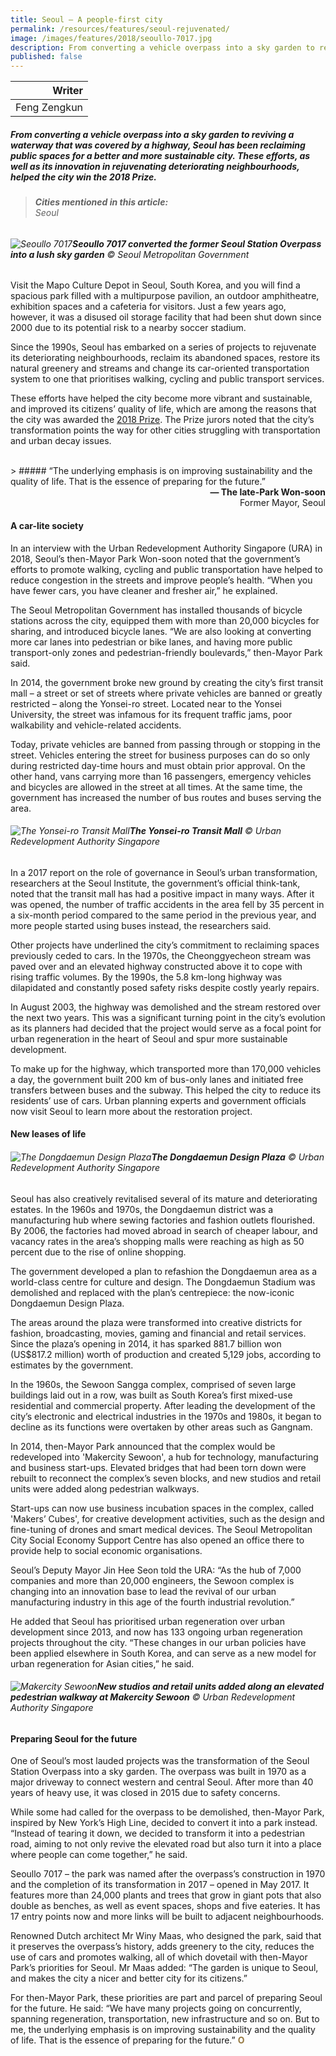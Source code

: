 ```yaml
---
title: Seoul – A people-first city
permalink: /resources/features/seoul-rejuvenated/
image: /images/features/2018/seoullo-7017.jpg
description: From converting a vehicle overpass into a sky garden to reviving a waterway that was covered by a highway, Seoul has been reclaiming public spaces for a better and more sustainable city. These efforts, as well as its innovation in rejuvenating deteriorating neighbourhoods, helped the city win the 2018 Prize.  
published: false
---
```


| Writer |
|---:|
| Feng Zengkun |

##### From converting a vehicle overpass into a sky garden to reviving a waterway that was covered by a highway, Seoul has been reclaiming public spaces for a better and more sustainable city. These efforts, as well as its innovation in rejuvenating deteriorating neighbourhoods, helped the city win the 2018 Prize.

> ###### **Cities mentioned in this article:** <br> Seoul

###### ![Seoullo 7017](/images/features/2018/seoullo-7017.jpg/)**Seoullo 7017 converted the former Seoul Station Overpass into a lush sky garden** © Seoul Metropolitan Government

Visit the Mapo Culture Depot in Seoul, South Korea, and you will find a spacious park filled with a multipurpose pavilion, an outdoor amphitheatre, exhibition spaces and a cafeteria for visitors. Just a few years ago, however, it was a disused oil storage facility that had been shut down since 2000 due to its potential risk to a nearby soccer stadium.

Since the 1990s, Seoul has embarked on a series of projects to rejuvenate its deteriorating neighbourhoods, reclaim its abandoned spaces, restore its natural greenery and streams and change its car-oriented transportation system to one that prioritises walking, cycling and public transport services.

These efforts have helped the city become more vibrant and sustainable, and improved its citizens’ quality of life, which are among the reasons that the city was awarded the [2018 Prize](/seoul/). The Prize jurors noted that the city’s transformation points the way for other cities struggling with transportation and urban decay issues.

<br>
> ##### “The underlying emphasis is on improving sustainability and the quality of life. That is the essence of preparing for the future.”

<div align="right"><b>— The late-Park Won-soon</b><br> Former Mayor, Seoul</div>

#### **A car-lite society**

In an interview with the Urban Redevelopment Authority Singapore (URA) in 2018, Seoul’s then-Mayor Park Won-soon noted that the government’s efforts to promote walking, cycling and public transportation have helped to reduce congestion in the streets and improve people’s health. “When you have fewer cars, you have cleaner and fresher air,” he explained.

The Seoul Metropolitan Government has installed thousands of bicycle stations across the city, equipped them with more than 20,000 bicycles for sharing, and introduced bicycle lanes. “We are also looking at converting more car lanes into pedestrian or bike lanes, and having more public transport-only zones and pedestrian-friendly boulevards,” then-Mayor Park said.

In 2014, the government broke new ground by creating the city’s first transit mall – a street or set of streets where private vehicles are banned or greatly restricted – along the Yonsei-ro street. Located near to the Yonsei University, the street was infamous for its frequent traffic jams, poor walkability and vehicle-related accidents.

Today, private vehicles are banned from passing through or stopping in the street. Vehicles entering the street for business purposes can do so only during restricted day-time hours and must obtain prior approval. On the other hand, vans carrying more than 16 passengers, emergency vehicles and bicycles are allowed in the street at all times. At the same time, the government has increased the number of bus routes and buses serving the area.

###### ![The Yonsei-ro Transit Mall](/images/features/2018/yonsei-ro.jpg/)**The Yonsei-ro Transit Mall** © Urban Redevelopment Authority Singapore

In a 2017 report on the role of governance in Seoul’s urban transformation, researchers at the Seoul Institute, the government’s official think-tank, noted that the transit mall has had a positive impact in many ways. After it was opened, the number of traffic accidents in the area fell by 35 percent in a six-month period compared to the same period in the previous year, and more people started using buses instead, the researchers said.

Other projects have underlined the city’s commitment to reclaiming spaces previously ceded to cars. In the 1970s, the Cheonggyecheon stream was paved over and an elevated highway constructed above it to cope with rising traffic volumes. By the 1990s, the 5.8 km-long highway was dilapidated and constantly posed safety risks despite costly yearly repairs.

In August 2003, the highway was demolished and the stream restored over the next two years. This was a significant turning point in the city’s evolution as its planners had decided that the project would serve as a focal point for urban regeneration in the heart of Seoul and spur more sustainable development.

To make up for the highway, which transported more than 170,000 vehicles a day, the government built 200 km of bus-only lanes and initiated free transfers between buses and the subway. This helped the city to reduce its residents’ use of cars. Urban planning experts and government officials now visit Seoul to learn more about the restoration project.

#### **New leases of life**

###### ![The Dongdaemun Design Plaza](/images/features/2018/ddp.jpg/)**The Dongdaemun Design Plaza** © Urban Redevelopment Authority Singapore

Seoul has also creatively revitalised several of its mature and deteriorating estates. In the 1960s and 1970s, the Dongdaemun district was a manufacturing hub where sewing factories and fashion outlets flourished. By 2006, the factories had moved abroad in search of cheaper labour, and vacancy rates in the area’s shopping malls were reaching as high as 50 percent due to the rise of online shopping.

The government developed a plan to refashion the Dongdaemun area as a world-class centre for culture and design. The Dongdaemun Stadium was demolished and replaced with the plan’s centrepiece: the now-iconic Dongdaemun Design Plaza.

The areas around the plaza were transformed into creative districts for fashion, broadcasting, movies, gaming and financial and retail services. Since the plaza’s opening in 2014, it has sparked 881.7 billion won (US$817.2 million) worth of production and created 5,129 jobs, according to estimates by the government.

In the 1960s, the Sewoon Sangga complex, comprised of seven large buildings laid out in a row, was built as South Korea’s first mixed-use residential and commercial property. After leading the development of the city’s electronic and electrical industries in the 1970s and 1980s, it began to decline as its functions were overtaken by other areas such as Gangnam.

In 2014, then-Mayor Park announced that the complex would be redeveloped into 'Makercity Sewoon', a hub for technology, manufacturing and business start-ups. Elevated bridges that had been torn down were rebuilt to reconnect the complex’s seven blocks, and new studios and retail units were added along pedestrian walkways.

Start-ups can now use business incubation spaces in the complex, called 'Makers’ Cubes', for creative development activities, such as the design and fine-tuning of drones and smart medical devices. The Seoul Metropolitan City Social Economy Support Centre has also opened an office there to provide help to social economic organisations.

Seoul’s Deputy Mayor Jin Hee Seon told the URA: “As the hub of 7,000 companies and more than 20,000 engineers, the Sewoon complex is changing into an innovation base to lead the revival of our urban manufacturing industry in this age of the fourth industrial revolution.”

He added that Seoul has prioritised urban regeneration over urban development since 2013, and now has 133 ongoing urban regeneration projects throughout the city. “These changes in our urban policies have been applied elsewhere in South Korea, and can serve as a new model for urban regeneration for Asian cities,” he said.

###### ![Makercity Sewoon](/images/features/2018/sewoon-makercity.jpg/)**New studios and retail units added along an elevated pedestrian walkway at Makercity Sewoon** © Urban Redevelopment Authority Singapore

#### **Preparing Seoul for the future**

One of Seoul’s most lauded projects was the transformation of the Seoul Station Overpass into a sky garden. The overpass was built in 1970 as a major driveway to connect western and central Seoul. After more than 40 years of heavy use, it was closed in 2015 due to safety concerns.

While some had called for the overpass to be demolished, then-Mayor Park, inspired by New York’s High Line, decided to convert it into a park instead. “Instead of tearing it down, we decided to transform it into a pedestrian road, aiming to not only revive the elevated road but also turn it into a place where people can come together,” he said.

Seoullo 7017 – the park was named after the overpass’s construction in 1970 and the completion of its transformation in 2017 – opened in May 2017. It features more than 24,000 plants and trees that grow in giant pots that also double as benches, as well as event spaces, shops and five eateries. It has 17 entry points now and more links will be built to adjacent neighbourhoods.

Renowned Dutch architect Mr Winy Maas, who designed the park, said that it preserves the overpass’s history, adds greenery to the city, reduces the use of cars and promotes walking, all of which dovetail with then-Mayor Park’s priorities for Seoul. Mr Maas added: “The garden is unique to Seoul, and makes the city a nicer and better city for its citizens.”

For then-Mayor Park, these priorities are part and parcel of preparing Seoul for the future. He said: “We have many projects going on concurrently, spanning regeneration, transportation, new infrastructure and so on. But to me, the underlying emphasis is on improving sustainability and the quality of life. That is the essence of preparing for the future.” **<font color="#967942">O</font>**
